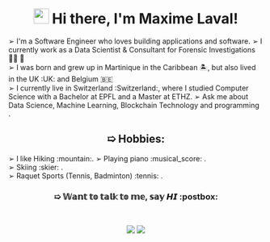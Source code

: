 <h1 align="center"><img src="https://media.giphy.com/media/hvRJCLFzcasrR4ia7z/giphy.gif" width="30px"> Hi there, I'm Maxime Laval!</h1>

➢ I'm a Software Engineer who loves building applications and software. <be>
➢ I currently work as a Data Scientist & Consultant for Forensic Investigations :male_detective: :mag_right:  <br>
➢ I was born and grew up in Martinique in the Caribbean :desert_island:, but also lived in the UK :UK: and Belgium :belgium: <br>
➢ I currently live in Switzerland :Switzerland:, where I studied Computer Science with a Bachelor at EPFL and a Master at ETHZ.<be>
➢ Ask me about Data Science, Machine Learning, Blockchain Technology and programming .<br>

<h2 align="center"> ➯ Hobbies: </h2>
➢ I like Hiking :mountain:.<be>
➢ Playing piano  :musical_score: .<br>
➢ Skiing :skier: .<br>
➢ Raquet Sports (Tennis, Badminton) :tennis: .<be> 
  
<h3 align="center"> ➯ 𝕎𝕒𝕟𝕥 𝕥𝕠 𝕥𝕒𝕝𝕜 𝕥𝕠 𝕞𝕖, 𝕤𝕒𝕪 𝙃𝙄 :postbox: </h3>
<br>
<p align="center"> 
<a href="https://www.linkedin.com/in/maxime-laval-6570bb225/"><img src="https://img.shields.io/badge/LinkedIn%20-0e76a8.svg?&style=for-the-badge&logo=linkedin&logoColor=white"/></a>
<a href="mailto:lavalmaxime@protonmail.com?subject=Hi"><img src="https://img.shields.io/badge/Proton%20Mail-6D4AFF?logo=protonmail&logoColor=fff"/></a>
</p> 

<!--
**maximelaval/maximelaval** is a ✨ _special_ ✨ repository because its `README.md` (this file) appears on your GitHub profile.

Here are some ideas to get you started:

- 🔭 I’m currently working on ...
- 🌱 I’m currently learning ...
- 👯 I’m looking to collaborate on ...
- 🤔 I’m looking for help with ...
- 💬 Ask me about ...
- 📫 How to reach me: ...
- 😄 Pronouns: ...
- ⚡ Fun fact: ...
-->
